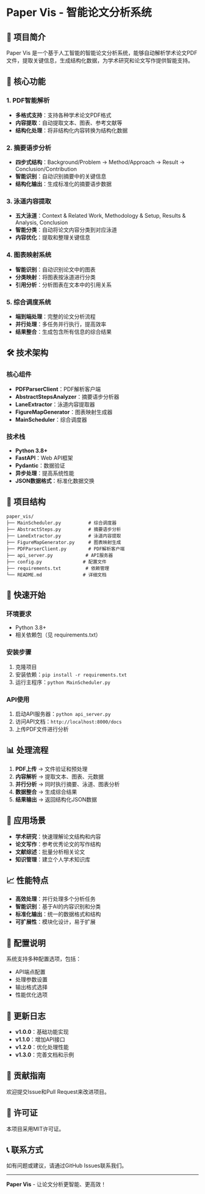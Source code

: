 # Paper Vis - 智能论文分析系统

## 📖 项目简介

Paper Vis 是一个基于人工智能的智能论文分析系统，能够自动解析学术论文PDF文件，提取关键信息，生成结构化数据，为学术研究和论文写作提供智能支持。

## 🚀 核心功能

### 1. PDF智能解析
- **多格式支持**：支持各种学术论文PDF格式
- **内容提取**：自动提取文本、图表、参考文献等
- **结构化处理**：将非结构化内容转换为结构化数据

### 2. 摘要语步分析
- **四步式结构**：Background/Problem → Method/Approach → Result → Conclusion/Contribution
- **智能识别**：自动识别摘要中的关键信息
- **结构化输出**：生成标准化的摘要语步数据

### 3. 泳道内容提取
- **五大泳道**：Context & Related Work, Methodology & Setup, Results & Analysis, Conclusion
- **智能分类**：自动将论文内容分类到对应泳道
- **内容优化**：提取和整理关键信息

### 4. 图表映射系统
- **智能识别**：自动识别论文中的图表
- **分类映射**：将图表按泳道进行分类
- **引用分析**：分析图表在文本中的引用关系

### 5. 综合调度系统
- **端到端处理**：完整的论文分析流程
- **并行处理**：多任务并行执行，提高效率
- **结果整合**：生成包含所有信息的综合结果

## 🛠️ 技术架构

### 核心组件
- **PDFParserClient**：PDF解析客户端
- **AbstractStepsAnalyzer**：摘要语步分析器
- **LaneExtractor**：泳道内容提取器
- **FigureMapGenerator**：图表映射生成器
- **MainScheduler**：综合调度器

### 技术栈
- **Python 3.8+**
- **FastAPI**：Web API框架
- **Pydantic**：数据验证
- **异步处理**：提高系统性能
- **JSON数据格式**：标准化数据交换

## 📁 项目结构

```
paper_vis/
├── MainScheduler.py          # 综合调度器
├── AbstractSteps.py          # 摘要语步分析
├── LaneExtractor.py          # 泳道内容提取
├── FigureMapGenerator.py     # 图表映射生成
├── PDFParserClient.py        # PDF解析客户端
├── api_server.py            # API服务器
├── config.py               # 配置文件
├── requirements.txt         # 依赖管理
└── README.md               # 详细文档
```

## 🚀 快速开始

### 环境要求
- Python 3.8+
- 相关依赖包（见 requirements.txt）

### 安装步骤
1. 克隆项目
2. 安装依赖：`pip install -r requirements.txt`
3. 运行主程序：`python MainScheduler.py`

### API使用
1. 启动API服务器：`python api_server.py`
2. 访问API文档：`http://localhost:8000/docs`
3. 上传PDF文件进行分析

## 📊 处理流程

1. **PDF上传** → 文件验证和预处理
2. **内容解析** → 提取文本、图表、元数据
3. **并行分析** → 同时执行摘要、泳道、图表分析
4. **数据整合** → 生成综合结果
5. **结果输出** → 返回结构化JSON数据

## 🎯 应用场景

- **学术研究**：快速理解论文结构和内容
- **论文写作**：参考优秀论文的写作结构
- **文献综述**：批量分析相关论文
- **知识管理**：建立个人学术知识库

## 📈 性能特点

- **高效处理**：并行处理多个分析任务
- **智能识别**：基于AI的内容识别和分类
- **标准化输出**：统一的数据格式和结构
- **可扩展性**：模块化设计，易于扩展

## 🔧 配置说明

系统支持多种配置选项，包括：
- API端点配置
- 处理参数设置
- 输出格式选择
- 性能优化选项

## 📝 更新日志

- **v1.0.0**：基础功能实现
- **v1.1.0**：增加API接口
- **v1.2.0**：优化处理性能
- **v1.3.0**：完善文档和示例

## 🤝 贡献指南

欢迎提交Issue和Pull Request来改进项目。

## 📄 许可证

本项目采用MIT许可证。

## 📞 联系方式

如有问题或建议，请通过GitHub Issues联系我们。

---

**Paper Vis** - 让论文分析更智能、更高效！
